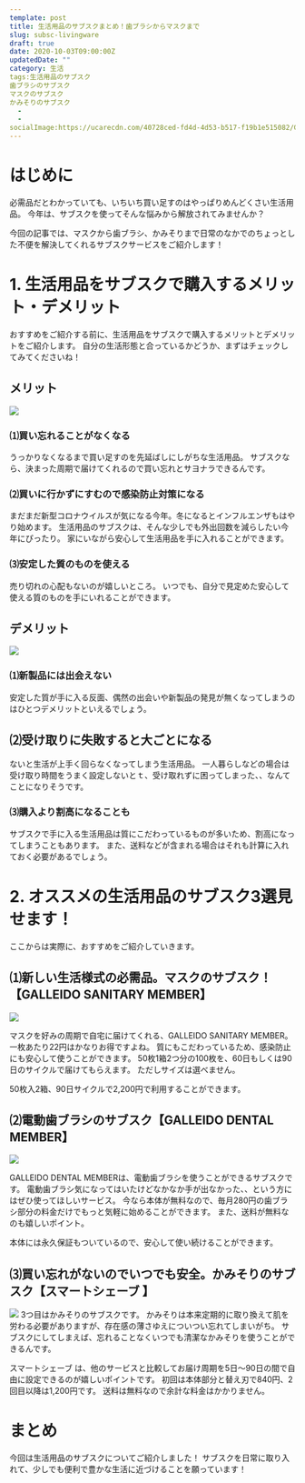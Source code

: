```yaml
---
template: post
title: 生活用品のサブスクまとめ！歯ブラシからマスクまで
slug: subsc-livingware
draft: true
date: 2020-10-03T09:00:00Z
updatedDate: ""
category: 生活
tags:生活用品のサブスク
歯ブラシのサブスク
マスクのサブスク
かみそりのサブスク
  - 
  - 
socialImage:https://ucarecdn.com/40728ced-fd4d-4d53-b517-f19b1e515082/CanvaEthnickidbrushingteethoppositemirror.jpg
---
```


# はじめに
必需品だとわかっていても、いちいち買い足すのはやっぱりめんどくさい生活用品。
今年は、サブスクを使ってそんな悩みから解放されてみませんか？

今回の記事では、マスクから歯ブラシ、かみそりまで日常のなかでのちょっとした不便を解決してくれるサブスクサービスをご紹介します！

# 1. 生活用品をサブスクで購入するメリット・デメリット
おすすめをご紹介する前に、生活用品をサブスクで購入するメリットとデメリットをご紹介します。
自分の生活形態と合っているかどうか、まずはチェックしてみてくださいね！

## メリット
![](https://ucarecdn.com/9c679f65-f15a-4bfb-80c6-f1c0d8cc8adf/)

### ⑴買い忘れることがなくなる
うっかりなくなるまで買い足すのを先延ばしにしがちな生活用品。
サブスクなら、決まった周期で届けてくれるので買い忘れとサヨナラできるんです。

### ⑵買いに行かずにすむので感染防止対策になる
まだまだ新型コロナウイルスが気になる今年。冬になるとインフルエンザもはやり始めます。
生活用品のサブスクは、そんな少しでも外出回数を減らしたい今年にぴったり。
家にいながら安心して生活用品を手に入れることができます。

### ⑶安定した質のものを使える
売り切れの心配もないのが嬉しいところ。
いつでも、自分で見定めた安心して使える質のものを手にいれることができます。

## デメリット
![](https://ucarecdn.com/f70fb852-c3d2-4a9b-8cc2-91bc3d5bf771/)
### ⑴新製品には出会えない
安定した質が手に入る反面、偶然の出会いや新製品の発見が無くなってしまうのはひとつデメリットといえるでしょう。

## ⑵受け取りに失敗すると大ごとになる
ないと生活が上手く回らなくなってしまう生活用品。
一人暮らしなどの場合は受け取り時間をうまく設定しないとｔ、受け取れずに困ってしまった、、なんてことになりそうです。

### ⑶購入より割高になることも
サブスクで手に入る生活用品は質にこだわっているものが多いため、割高になってしまうこともあります。
また、送料などが含まれる場合はそれも計算に入れておく必要があるでしょう。

# 2. オススメの生活用品のサブスク3選見せます！
ここからは実際に、おすすめをご紹介していきます。

## ⑴新しい生活様式の必需品。マスクのサブスク！【GALLEIDO SANITARY MEMBER】

![](https://ucarecdn.com/df74ae43-0596-440a-8bbc-9c6152227dc4/)

マスクを好みの周期で自宅に届けてくれる、GALLEIDO SANITARY MEMBER。
一枚あたり22円はかなりお得ですよね。
質にもこだわっているため、感染防止にも安心して使うことができます。
50枚1箱2つ分の100枚を、60日もしくは90日のサイクルで届けてもらえます。
ただしサイズは選べません。

50枚入2箱、90日サイクルで2,200円で利用することができます。

## ⑵電動歯ブラシのサブスク【GALLEIDO DENTAL MEMBER】
![](https://ucarecdn.com/0da4bc1c-9bbb-4def-86b1-67cc75e2f1ca/)


GALLEIDO DENTAL MEMBERは、電動歯ブラシを使うことができるサブスクです。
電動歯ブラシ気になってはいたけどなかなか手が出なかった、、という方にはぜひ使ってほしいサービス。
今なら本体が無料なので、毎月280円の歯ブラシ部分の料金だけでもっと気軽に始めることができます。
また、送料が無料なのも嬉しいポイント。

本体には永久保証もついているので、安心して使い続けることができます。

## ⑶買い忘れがないのでいつでも安全。かみそりのサブスク【スマートシェーブ 】
![](https://ucarecdn.com/acfa8a1c-ec9f-44ac-a45c-445908aaf2a2/S__4169784.jpg)
3つ目はかみそりのサブスクです。
かみそりは本来定期的に取り換えて肌を労わる必要がありますが、存在感の薄さゆえについつい忘れてしまいがち。
サブスクにしてしまえば、忘れることなくいつでも清潔なかみそりを使うことができるんです。

スマートシェーブ は、他のサービスと比較してお届け周期を5日～90日の間で自由に設定できるのが嬉しいポイントです。
初回は本体部分と替え刃で840円、2回目以降は1,200円です。
送料は無料なので余計な料金はかかりません。


# まとめ
今回は生活用品のサブスクについてご紹介しました！
サブスクを日常に取り入れて、少しでも便利で豊かな生活に近づけることを願っています！